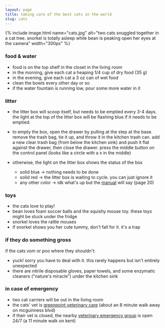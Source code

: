 ```yaml
---
layout: page
title: taking care of the best cats in the world
slug: cats
---
```


{% include image.html name="cats.jpg" alt="two cats snuggled together in a cat tree. snorkel is totally asleep while bean is peaking open her eyes at the camera" width="300px" %}

### food & water

- food is on the top shelf in the closet in the living room
- in the morning, give each cat a heaping 1/4 cup of dry food (35 g)
- in the evening, give each cat a 3 oz can of wet food
- clean the bowls every other day or so
- if the water fountain is running low, pour some more water in it

### litter

- the litter box will scoop itself, but needs to be emptied every 3-4 days. the light at the top of the litter box will be flashing blue if it needs to be emptied.

- to empty the box, open the drawer by pulling at the step at the base. remove the trash bag, tie it up, and throw it in the kitchen trash can. add a new clear trash bag (from below the kitchen sink) and push it flat against the drawer, then close the drawer. press the middle button on the control panel (looks like a circle with a x in the middle)

- otherwise, the light on the litter box shows the status of the box
  - solid blue → nothing needs to be done
  - solid red → the litter box is waiting to cycle. you can just ignore it
  - any other color → idk what's up but the [manual](https://www.litter-robot.com/manual_pdf/Litter-Robot-4-Manual.pdf) will say (page 20)

### toys

- the cats love to play!
- bean loves foam soccer balls and the squishy mouse toy. these toys might be stuck under the fridge
- snorkel loves the rattle mouses
- if snorkel shows you her cute tummy, don't fall for it. it's a trap

### if they do something gross

if the cats vom or poo where they shouldn't:

- yuck! sorry you have to deal with it. this rarely happens but isn't entirely unexpected
- there are nitrile disposable gloves, paper towels, and some enzymatic cleaners ("nature's miracle") under the kitchen sink

### in case of emergency

- two cat carriers will be out in the living room
- the cats' vet is [greenpoint veterinary care](https://goo.gl/maps/9QbmTKHxHafeJHdNA) (about an 8 minute walk away on mcguinness blvd)
- if their vet is closed, the nearby [veterinary emergency group](https://goo.gl/maps/eQiZ7Dq9AaTDyg6Z7) is open 24/7 (a 11 minute walk on kent)
